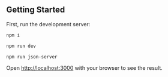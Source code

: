 ## Getting Started

First, run the development server:

```bash
npm i

npm run dev

npm run json-server
```

Open [http://localhost:3000](http://localhost:3000) with your browser to see the result.
